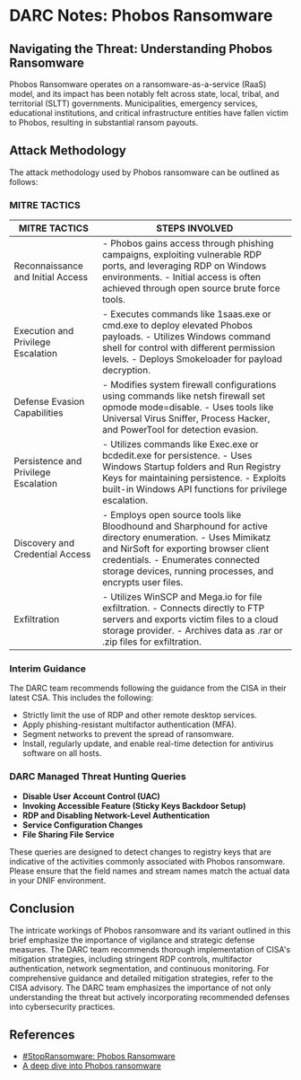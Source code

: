 # DARC Notes: Phobos Ransomware

## Navigating the Threat: Understanding Phobos Ransomware

Phobos Ransomware operates on a ransomware-as-a-service (RaaS) model, and its impact has been notably felt across state, local, tribal, and territorial (SLTT) governments. Municipalities, emergency services, educational institutions, and critical infrastructure entities have fallen victim to Phobos, resulting in substantial ransom payouts.

## Attack Methodology

The attack methodology used by Phobos ransomware can be outlined as follows:

### MITRE TACTICS

| MITRE TACTICS               | STEPS INVOLVED                                                                                                                                                                                                                       |
|-----------------------------|---------------------------------------------------------------------------------------------------------------------------------------------------------------------------------------------------------------------------------------|
| Reconnaissance and Initial Access | - Phobos gains access through phishing campaigns, exploiting vulnerable RDP ports, and leveraging RDP on Windows environments. - Initial access is often achieved through open source brute force tools.                      |
| Execution and Privilege Escalation | - Executes commands like 1saas.exe or cmd.exe to deploy elevated Phobos payloads. - Utilizes Windows command shell for control with different permission levels. - Deploys Smokeloader for payload decryption.       |
| Defense Evasion Capabilities | - Modifies system firewall configurations using commands like netsh firewall set opmode mode=disable. - Uses tools like Universal Virus Sniffer, Process Hacker, and PowerTool for detection evasion.                             |
| Persistence and Privilege Escalation | - Utilizes commands like Exec.exe or bcdedit.exe for persistence. - Uses Windows Startup folders and Run Registry Keys for maintaining persistence. - Exploits built-in Windows API functions for privilege escalation. |
| Discovery and Credential Access | - Employs open source tools like Bloodhound and Sharphound for active directory enumeration. - Uses Mimikatz and NirSoft for exporting browser client credentials. - Enumerates connected storage devices, running processes, and encrypts user files. |
| Exfiltration                | - Utilizes WinSCP and Mega.io for file exfiltration. - Connects directly to FTP servers and exports victim files to a cloud storage provider. - Archives data as .rar or .zip files for exfiltration.                            |


### Interim Guidance

The DARC team recommends following the guidance from the CISA in their latest CSA. This includes the following:
- Strictly limit the use of RDP and other remote desktop services.
- Apply phishing-resistant multifactor authentication (MFA).
- Segment networks to prevent the spread of ransomware.
- Install, regularly update, and enable real-time detection for antivirus software on all hosts.

### DARC Managed Threat Hunting Queries

- **Disable User Account Control (UAC)**
- **Invoking Accessible Feature (Sticky Keys Backdoor Setup)**
- **RDP and Disabling Network-Level Authentication**
- **Service Configuration Changes**
- **File Sharing File Service**

These queries are designed to detect changes to registry keys that are indicative of the activities commonly associated with Phobos ransomware. Please ensure that the field names and stream names match the actual data in your DNIF environment.

## Conclusion

The intricate workings of Phobos ransomware and its variant outlined in this brief emphasize the importance of vigilance and strategic defense measures. The DARC team recommends thorough implementation of CISA's mitigation strategies, including stringent RDP controls, multifactor authentication, network segmentation, and continuous monitoring.
For comprehensive guidance and detailed mitigation strategies, refer to the CISA advisory. The DARC team emphasizes the importance of not only understanding the threat but actively incorporating recommended defenses into cybersecurity practices.

## References

- [#StopRansomware: Phobos Ransomware](https://www.cisa.gov/news-events/cybersecurity-advisories/aa24-060a)
- [A deep dive into Phobos ransomware](https://www.malwarebytes.com/blog/news/2019/07/a-deep-dive-into-phobos-ransomware)
